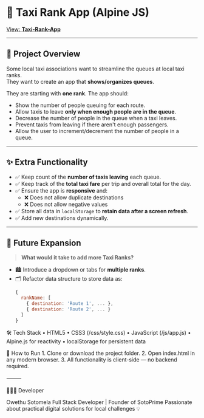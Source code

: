 # 🚖 Taxi Rank App (Alpine JS)

[View: **Taxi-Rank-App**](https://owethusotomela.github.io/taxi-rank-app/)

---

## 📌 Project Overview

Some local taxi associations want to streamline the queues at local taxi ranks.  
They want to create an app that **shows/organizes queues**.

They are starting with **one rank**. The app should:

- Show the number of people queuing for each route.
- Allow taxis to leave **only when enough people are in the queue**.
- Decrease the number of people in the queue when a taxi leaves.
- Prevent taxis from leaving if there aren't enough passengers.
- Allow the user to increment/decrement the number of people in a queue.

---

## ✨ Extra Functionality

- ✅ Keep count of the **number of taxis leaving** each queue.
- ✅ Keep track of the **total taxi fare** per trip and overall total for the day.
- ✅ Ensure the app is **responsive** and:
  - ❌ Does not allow duplicate destinations  
  - ❌ Does not allow negative values
- ✅ Store all data in `localStorage` to **retain data after a screen refresh**.
- ✅ Add new destinations dynamically.

---

## 🔧 Future Expansion

> **What would it take to add more Taxi Ranks?**

- 🏙 Introduce a dropdown or tabs for **multiple ranks**.
- 🗂 Refactor data structure to store data as:  
  ```js
  {
    rankName: [
      { destination: 'Route 1', ... },
      { destination: 'Route 2', ... }
    ]
  }

🛠 Tech Stack
	•	HTML5
	•	CSS3 (/css/style.css)
	•	JavaScript (/js/app.js)
	•	Alpine.js for reactivity
	•	localStorage for persistent data

🚀 How to Run
	1.	Clone or download the project folder.
	2.	Open index.html in any modern browser.
	3.	All functionality is client-side — no backend required.

⸻

🧑🏽‍💻 Developer

Owethu Sotomela
Full Stack Developer | Founder of SotoPrime
Passionate about practical digital solutions for local challenges 💡

